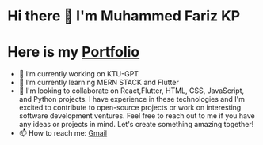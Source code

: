 # Hi there 👋 I'm Muhammed Fariz KP

# Here is my  [Portfolio](https://fariz.vercel.app/)

- 🔭 I’m currently working on KTU-GPT
- 🌱 I’m currently learning MERN STACK and Flutter
- 👯 I'm looking to collaborate on React,Flutter, HTML, CSS, JavaScript, and Python projects. I have experience in these technologies and I'm excited to contribute to open-source projects or work on interesting software development ventures. Feel free to reach out to me if you have any ideas or projects in mind. Let's create something amazing together!
- 📫 How to reach me: [Gmail](mailto:farizz7676off@gmail.com)


